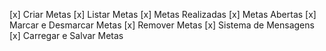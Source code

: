 [x] Criar Metas
[x] Listar Metas
    [x] Metas Realizadas
    [x] Metas Abertas
[x] Marcar e Desmarcar Metas
[x] Remover Metas
[x] Sistema de Mensagens
[x] Carregar e Salvar Metas
